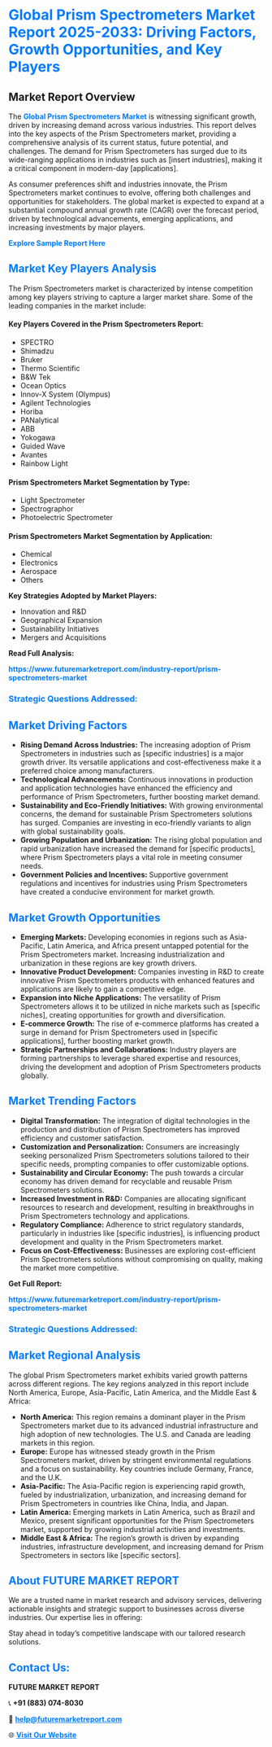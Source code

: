 <h1 style="color: #007BFF;">Global Prism Spectrometers Market Report 2025-2033: Driving Factors, Growth Opportunities, and Key Players</h1>

<section id="overview">
<h2>Market Report Overview</h2>
<p>The <a href="https://www.futuremarketreport.com/industry-report/prism-spectrometers-market" style="color: #007BFF; text-decoration: none;"><strong>Global Prism Spectrometers Market</strong></a> is witnessing significant growth, driven by increasing demand across various industries. This report delves into the key aspects of the Prism Spectrometers market, providing a comprehensive analysis of its current status, future potential, and challenges. The demand for Prism Spectrometers has surged due to its wide-ranging applications in industries such as [insert industries], making it a critical component in modern-day [applications].</p>
<p>As consumer preferences shift and industries innovate, the Prism Spectrometers market continues to evolve, offering both challenges and opportunities for stakeholders. The global market is expected to expand at a substantial compound annual growth rate (CAGR) over the forecast period, driven by technological advancements, emerging applications, and increasing investments by major players.</p>
</section>

<section id="overview">
<p><a href="https://www.futuremarketreport.com/request-sample/reportId=86379" style="color: #007BFF; text-decoration: none;"><strong>Explore Sample Report Here</strong></a></p>
</section>

<section id="key-players">
<h2 style="color: #007BFF;">Market Key Players Analysis</h2>
<p>The Prism Spectrometers market is characterized by intense competition among key players striving to capture a larger market share. Some of the leading companies in the market include:</p>
<h4>Key Players Covered in the Prism Spectrometers Report:</h4>
<ul><li>SPECTRO</li><li>Shimadzu</li><li>Bruker</li><li>Thermo Scientific</li><li>B&amp;W Tek</li><li>Ocean Optics</li><li>Innov-X System (Olympus)</li><li>Agilent Technologies</li><li>Horiba</li><li>PANalytical</li><li>ABB</li><li>Yokogawa</li><li>Guided Wave</li><li>Avantes</li><li>Rainbow Light</li></ul>
<h4>Prism Spectrometers Market Segmentation by Type:</h4>
<ul><li>Light Spectrometer</li><li>Spectrographor</li><li>Photoelectric Spectrometer</li></ul>

<h4>Prism Spectrometers Market Segmentation by Application:</h4>
<ul><li>Chemical</li><li>Electronics</li><li>Aerospace</li><li>Others</li></ul>
<p><strong>Key Strategies Adopted by Market Players:</strong></p>
<ul>
<li>Innovation and R&D</li>
<li>Geographical Expansion</li>
<li>Sustainability Initiatives</li>
<li>Mergers and Acquisitions</li>
</ul>
</section>

<section>
<p><strong>Read Full Analysis: </strong></p><a href="https://www.futuremarketreport.com/industry-report/prism-spectrometers-market" style="color: #007BFF; text-decoration: none;"><strong>https://www.futuremarketreport.com/industry-report/prism-spectrometers-market</strong></a>
<h3 style="color: #007BFF;">Strategic Questions Addressed:</h3>
</section>

<section id="driving-factors">
<h2 style="color: #007BFF;">Market Driving Factors</h2>
<ul>
<li><strong>Rising Demand Across Industries:</strong> The increasing adoption of Prism Spectrometers in industries such as [specific industries] is a major growth driver. Its versatile applications and cost-effectiveness make it a preferred choice among manufacturers.</li>
<li><strong>Technological Advancements:</strong> Continuous innovations in production and application technologies have enhanced the efficiency and performance of Prism Spectrometers, further boosting market demand.</li>
<li><strong>Sustainability and Eco-Friendly Initiatives:</strong> With growing environmental concerns, the demand for sustainable Prism Spectrometers solutions has surged. Companies are investing in eco-friendly variants to align with global sustainability goals.</li>
<li><strong>Growing Population and Urbanization:</strong> The rising global population and rapid urbanization have increased the demand for [specific products], where Prism Spectrometers plays a vital role in meeting consumer needs.</li>
<li><strong>Government Policies and Incentives:</strong> Supportive government regulations and incentives for industries using Prism Spectrometers have created a conducive environment for market growth.</li>
</ul>
</section>

<section id="growth-opportunities">
<h2 style="color: #007BFF;">Market Growth Opportunities</h2>
<ul>
<li><strong>Emerging Markets:</strong> Developing economies in regions such as Asia-Pacific, Latin America, and Africa present untapped potential for the Prism Spectrometers market. Increasing industrialization and urbanization in these regions are key growth drivers.</li>
<li><strong>Innovative Product Development:</strong> Companies investing in R&D to create innovative Prism Spectrometers products with enhanced features and applications are likely to gain a competitive edge.</li>
<li><strong>Expansion into Niche Applications:</strong> The versatility of Prism Spectrometers allows it to be utilized in niche markets such as [specific niches], creating opportunities for growth and diversification.</li>
<li><strong>E-commerce Growth:</strong> The rise of e-commerce platforms has created a surge in demand for Prism Spectrometers used in [specific applications], further boosting market growth.</li>
<li><strong>Strategic Partnerships and Collaborations:</strong> Industry players are forming partnerships to leverage shared expertise and resources, driving the development and adoption of Prism Spectrometers products globally.</li>
</ul>
</section>

<section id="trending-factors">
<h2 style="color: #007BFF;">Market Trending Factors</h2>
<ul>
<li><strong>Digital Transformation:</strong> The integration of digital technologies in the production and distribution of Prism Spectrometers has improved efficiency and customer satisfaction.</li>
<li><strong>Customization and Personalization:</strong> Consumers are increasingly seeking personalized Prism Spectrometers solutions tailored to their specific needs, prompting companies to offer customizable options.</li>
<li><strong>Sustainability and Circular Economy:</strong> The push towards a circular economy has driven demand for recyclable and reusable Prism Spectrometers solutions.</li>
<li><strong>Increased Investment in R&D:</strong> Companies are allocating significant resources to research and development, resulting in breakthroughs in Prism Spectrometers technology and applications.</li>
<li><strong>Regulatory Compliance:</strong> Adherence to strict regulatory standards, particularly in industries like [specific industries], is influencing product development and quality in the Prism Spectrometers market.</li>
<li><strong>Focus on Cost-Effectiveness:</strong> Businesses are exploring cost-efficient Prism Spectrometers solutions without compromising on quality, making the market more competitive.</li>
</ul>
</section>

<section>
<p><strong>Get Full Report: </strong></p><a href="https://www.futuremarketreport.com/industry-report/prism-spectrometers-market" style="color: #007BFF; text-decoration: none;"><strong>https://www.futuremarketreport.com/industry-report/prism-spectrometers-market</strong></a>
<h3 style="color: #007BFF;">Strategic Questions Addressed:</h3>
</section>


<section id="regional-analysis">
<h2 style="color: #007BFF;">Market Regional Analysis</h2>
<p>The global Prism Spectrometers market exhibits varied growth patterns across different regions. The key regions analyzed in this report include North America, Europe, Asia-Pacific, Latin America, and the Middle East & Africa:</p>
<ul>
<li><strong>North America:</strong> This region remains a dominant player in the Prism Spectrometers market due to its advanced industrial infrastructure and high adoption of new technologies. The U.S. and Canada are leading markets in this region.</li>
<li><strong>Europe:</strong> Europe has witnessed steady growth in the Prism Spectrometers market, driven by stringent environmental regulations and a focus on sustainability. Key countries include Germany, France, and the U.K.</li>
<li><strong>Asia-Pacific:</strong> The Asia-Pacific region is experiencing rapid growth, fueled by industrialization, urbanization, and increasing demand for Prism Spectrometers in countries like China, India, and Japan.</li>
<li><strong>Latin America:</strong> Emerging markets in Latin America, such as Brazil and Mexico, present significant opportunities for the Prism Spectrometers market, supported by growing industrial activities and investments.</li>
<li><strong>Middle East & Africa:</strong> The region’s growth is driven by expanding industries, infrastructure development, and increasing demand for Prism Spectrometers in sectors like [specific sectors].</li>
</ul>
</section>

<footer>
<h2 style="color: #007BFF;">About FUTURE MARKET REPORT</h2>
<p>We are a trusted name in market research and advisory services, delivering actionable insights and strategic support to businesses across diverse industries. Our expertise lies in offering:</p>

<p>Stay ahead in today’s competitive landscape with our tailored research solutions.</p>

<h2 style="color: #007BFF;">Contact Us:</h2>
<p><strong>FUTURE MARKET REPORT</strong></p>
<p>📞 <strong>+91 (883) 074-8030</strong></p>
<p>📧 <strong><a href="mailto:help@futuremarketreport.com" style="color: #007BFF;">help@futuremarketreport.com</a></strong></p>
<p>🌐 <strong><a href="https://www.futuremarketreport.com/" style="color: #007BFF;">Visit Our Website</a></strong></p>
</footer>